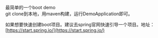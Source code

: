 最简单的一个boot demo  
git clone到本地，用maven构建，运行DemoApplication即可。  

如果想要快速创建boot项目。建议去spring官网快速引导一个项目。地址：  
[https://start.spring.io/](https://start.spring.io/)
